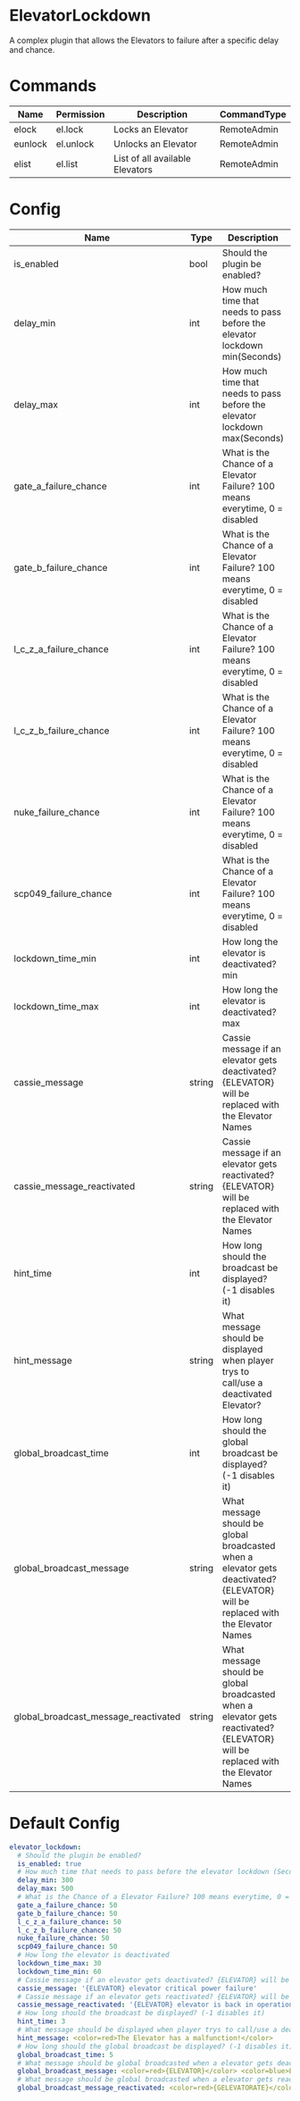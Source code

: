 # ElevatorLockdown
A complex plugin that allows the Elevators to failure after a specific delay and chance.

# Commands
Name | Permission | Description | CommandType
---- | ---------- | ----------- | -----------
elock | el.lock | Locks an Elevator | RemoteAdmin
eunlock | el.unlock | Unlocks an Elevator | RemoteAdmin
elist | el.list | List of all available Elevators | RemoteAdmin

# Config
Name | Type | Description | Default
---- | ---- | ----------- | -------
is_enabled | bool | Should the plugin be enabled? | true
delay_min | int | How much time that needs to pass before the elevator lockdown min(Seconds) | 300
delay_max | int |How much time that needs to pass before the elevator lockdown max(Seconds) | 500
gate_a_failure_chance | int | What is the Chance of a Elevator Failure? 100 means everytime, 0 = disabled | 50
gate_b_failure_chance | int | What is the Chance of a Elevator Failure? 100 means everytime, 0 = disabled | 50
l_c_z_a_failure_chance | int | What is the Chance of a Elevator Failure? 100 means everytime, 0 = disabled | 50
l_c_z_b_failure_chance | int | What is the Chance of a Elevator Failure? 100 means everytime, 0 = disabled | 50
nuke_failure_chance | int | What is the Chance of a Elevator Failure? 100 means everytime, 0 = disabled | 50
scp049_failure_chance | int | What is the Chance of a Elevator Failure? 100 means everytime, 0 = disabled | 50
lockdown_time_min | int | How long the elevator is deactivated? min | 30
lockdown_time_max | int | How long the elevator is deactivated? max | 60
cassie_message | string | Cassie message if an elevator gets deactivated? {ELEVATOR} will be replaced with the Elevator Names | {ELEVATOR} elevator critical power failure
cassie_message_reactivated | string | Cassie message if an elevator gets reactivated? {ELEVATOR} will be replaced with the Elevator Names | {ELEVATOR} elevator is back in operational mode
hint_time | int | How long should the broadcast be displayed? (-1 disables it) | 3
hint_message | string | What message should be displayed when player trys to call/use a deactivated Elevator? | <color=red>The Elevator has a malfunction!</color>
global_broadcast_time | int | How long should the global broadcast be displayed? (-1 disables it) | 5
global_broadcast_message | string | What message should be global broadcasted when a elevator gets deactivated? {ELEVATOR} will be replaced with the Elevator Names | <color=red>{ELEVATOR}</color> <color=blue>Elevator Critical Power Failure! Rebooting!</color>
global_broadcast_message_reactivated | string | What message should be global broadcasted when a elevator gets reactivated? {ELEVATOR} will be replaced with the Elevator Names | <color=red>{GELEVATORATE}</color> <color=green>Elevator back in operational mode</color>

# Default Config
```yml
elevator_lockdown:
  # Should the plugin be enabled?
  is_enabled: true
  # How much time that needs to pass before the elevator lockdown (Seconds)
  delay_min: 300
  delay_max: 500
  # What is the Chance of a Elevator Failure? 100 means everytime, 0 = disabled
  gate_a_failure_chance: 50
  gate_b_failure_chance: 50
  l_c_z_a_failure_chance: 50
  l_c_z_b_failure_chance: 50
  nuke_failure_chance: 50
  scp049_failure_chance: 50
  # How long the elevator is deactivated
  lockdown_time_max: 30
  lockdown_time_min: 60
  # Cassie message if an elevator gets deactivated? {ELEVATOR} will be replaced with the Elevator Names
  cassie_message: '{ELEVATOR} elevator critical power failure'
  # Cassie message if an elevator gets reactivated? {ELEVATOR} will be replaced with the Elevator Names
  cassie_message_reactivated: '{ELEVATOR} elevator is back in operational mode'
  # How long should the broadcast be displayed? (-1 disables it)
  hint_time: 3
  # What message should be displayed when player trys to call/use a deactivated Elevator?
  hint_message: <color=red>The Elevator has a malfunction!</color>
  # How long should the global broadcast be displayed? (-1 disables it)
  global_broadcast_time: 5
  # What message should be global broadcasted when a elevator gets deactivated? {ELEVATOR} will be replaced with the Elevator Names
  global_broadcast_message: <color=red>{ELEVATOR}</color> <color=blue>Elevator Critical Power Failure! Rebooting!</color>
  # What message should be global broadcasted when a elevator gets reactivated? {ELEVATOR} will be replaced with the Elevator Names
  global_broadcast_message_reactivated: <color=red>{GELEVATORATE}</color> <color=green>Elevator back in operational mode</color>
```
